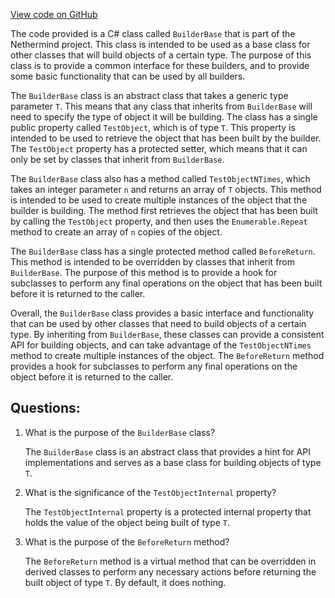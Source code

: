 [View code on GitHub](https://github.com/NethermindEth/nethermind/src/Nethermind/Nethermind.Core.Test/Builders/BuilderBase.cs)

The code provided is a C# class called `BuilderBase` that is part of the Nethermind project. This class is intended to be used as a base class for other classes that will build objects of a certain type. The purpose of this class is to provide a common interface for these builders, and to provide some basic functionality that can be used by all builders.

The `BuilderBase` class is an abstract class that takes a generic type parameter `T`. This means that any class that inherits from `BuilderBase` will need to specify the type of object it will be building. The class has a single public property called `TestObject`, which is of type `T`. This property is intended to be used to retrieve the object that has been built by the builder. The `TestObject` property has a protected setter, which means that it can only be set by classes that inherit from `BuilderBase`.

The `BuilderBase` class also has a method called `TestObjectNTimes`, which takes an integer parameter `n` and returns an array of `T` objects. This method is intended to be used to create multiple instances of the object that the builder is building. The method first retrieves the object that has been built by calling the `TestObject` property, and then uses the `Enumerable.Repeat` method to create an array of `n` copies of the object.

The `BuilderBase` class has a single protected method called `BeforeReturn`. This method is intended to be overridden by classes that inherit from `BuilderBase`. The purpose of this method is to provide a hook for subclasses to perform any final operations on the object that has been built before it is returned to the caller.

Overall, the `BuilderBase` class provides a basic interface and functionality that can be used by other classes that need to build objects of a certain type. By inheriting from `BuilderBase`, these classes can provide a consistent API for building objects, and can take advantage of the `TestObjectNTimes` method to create multiple instances of the object. The `BeforeReturn` method provides a hook for subclasses to perform any final operations on the object before it is returned to the caller.
## Questions: 
 1. What is the purpose of the `BuilderBase` class?
    
    The `BuilderBase` class is an abstract class that provides a hint for API implementations and serves as a base class for building objects of type `T`.

2. What is the significance of the `TestObjectInternal` property?
    
    The `TestObjectInternal` property is a protected internal property that holds the value of the object being built of type `T`.

3. What is the purpose of the `BeforeReturn` method?
    
    The `BeforeReturn` method is a virtual method that can be overridden in derived classes to perform any necessary actions before returning the built object of type `T`. By default, it does nothing.